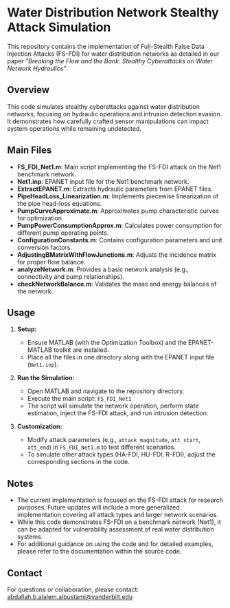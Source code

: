 # Water Distribution Network Stealthy Attack Simulation
This repository contains the implementation of Full-Stealth False Data Injection Attacks (FS-FDI) for water distribution networks as detailed in our paper _"Breaking the Flow and the Bank: Stealthy Cyberattacks on Water Network Hydraulics"_.

## Overview
This code simulates stealthy cyberattacks against water distribution networks, focusing on hydraulic operations and intrusion detection evasion. It demonstrates how carefully crafted sensor manipulations can impact system operations while remaining undetected.

## Main Files
- **FS_FDI_Net1.m**: Main script implementing the FS-FDI attack on the Net1 benchmark network.
- **Net1.inp**: EPANET input file for the Net1 benchmark network.
- **ExtractEPANET.m**: Extracts hydraulic parameters from EPANET files.
- **PipeHeadLoss_Linearization.m**: Implements piecewise linearization of the pipe head-loss equations.
- **PumpCurveApproximate.m**: Approximates pump characteristic curves for optimization.
- **PumpPowerConsumptionApprox.m**: Calculates power consumption for different pump operating points.
- **ConfigurationConstants.m**: Contains configuration parameters and unit conversion factors.
- **AdjustingBMatrixWithFlowJunctions.m**: Adjusts the incidence matrix for proper flow balance.
- **analyzeNetwork.m**: Provides a basic network analysis (e.g., connectivity and pump relationships).
- **checkNetworkBalance.m**: Validates the mass and energy balances of the network.

## Usage
1. **Setup:**
   - Ensure MATLAB (with the Optimization Toolbox) and the EPANET-MATLAB toolkit are installed.
   - Place all the files in one directory along with the EPANET input file (`Net1.inp`).
     
2. **Run the Simulation:**
   - Open MATLAB and navigate to the repository directory.
   - Execute the main script: `FS_FDI_Net1`
   - The script will simulate the network operation, perform state estimation, inject the FS-FDI attack, and run intrusion detection.

3. **Customization:**
   - Modify attack parameters (e.g., `attack_magnitude`, `att_start`, `att_end`) in `FS_FDI_Net1.m` to test different scenarios.
   - To simulate other attack types (HA-FDI, HU-FDI, R-FDI), adjust the corresponding sections in the code.

## Notes
- The current implementation is focused on the FS-FDI attack for research purposes. Future updates will include a more generalized implementation covering all attack types and larger network scenarios.
- While this code demonstrates FS-FDI on a benchmark network (Net1), it can be adapted for vulnerability assessment of real water distribution systems.
- For additional guidance on using the code and for detailed examples, please refer to the documentation within the source code.

## Contact
For questions or collaboration, please contact: abdallah.b.alalem.albustami@vanderbilt.edu
